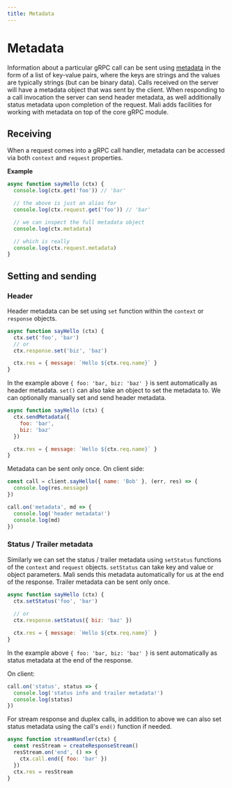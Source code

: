 ```yaml
---
title: Metadata
---
```


# Metadata

Information about a particular gRPC call can be sent using [metadata](https://grpc.io/docs/guides/concepts.html#metadata) in the form of a list of key-value pairs, where the keys are strings and the values are typically strings (but can be binary data). Calls received on the server will have a metadata object that was sent by the client. When responding to a call invocation the server can send header metadata, as well additionally status metadata upon completion of the request. Mali adds facilities for working with metadata on top of the core gRPC module.

## Receiving

When a request comes into a gRPC call handler, metadata can be accessed via both `context` and `request` properties.

**Example**

```js
async function sayHello (ctx) {
  console.log(ctx.get('foo')) // 'bar'

  // the above is just an alias for
  console.log(ctx.request.get('foo')) // 'bar'

  // we can inspect the full metadata object
  console.log(ctx.metadata)

  // which is really
  console.log(ctx.request.metadata)
}
```

## Setting and sending

### Header

Header metadata can be set using `set` function within the `context` or `response` objects.

```js
async function sayHello (ctx) {
  ctx.set('foo', 'bar')
  // or
  ctx.response.set('biz', 'baz')

  ctx.res = { message: `Hello ${ctx.req.name}` }
}
```

In the example above `{ foo: 'bar, biz: 'baz' }` is sent automatically as header metadata. `set()` can also take an object to set the metadata to. We can optionally manually set and send header metadata.

```js
async function sayHello (ctx) {
  ctx.sendMetadata({
    foo: 'bar',
    biz: 'baz'  
  })

  ctx.res = { message: `Hello ${ctx.req.name}` }
}
```

Metadata can be sent only once. On client side:

```js
const call = client.sayHello({ name: 'Bob' }, (err, res) => {
  console.log(res.message)
})

call.on('metadata', md => {
  console.log('header metadata!')
  console.log(md)
})
```

### Status / Trailer metadata

Similarly we can set the status / trailer metadata using `setStatus` functions of the `context` and `request` objects. `setStatus` can take key and value or object parameters. Mali sends this metadata automatically for us at the end of the response. Trailer metadata can be sent only once.

```js
async function sayHello (ctx) {
  ctx.setStatus('foo', 'bar')
  
  // or
  ctx.response.setStatus({ biz: 'baz' })

  ctx.res = { message: `Hello ${ctx.req.name}` }
}
```

In the example above `{ foo: 'bar, biz: 'baz' }` is sent automatically as status metadata at the end of the response.

On client:

```js
call.on('status', status => {
  console.log('status info and trailer metadata!')
  console.log(status)
})
```

For stream response and duplex calls, in addition to above we can also set status metadata using the call's `end()` function if needed.

```js
async function streamHandler(ctx) {
  const resStream = createResponseStream()
  resStream.on('end', () => {
    ctx.call.end({ foo: 'bar' })
  })
  ctx.res = resStream
}
```


